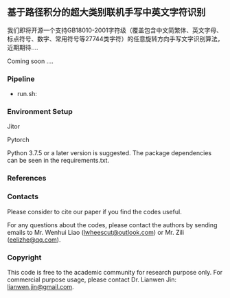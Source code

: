 
## 基于路径积分的超大类别联机手写中英文字符识别


我们即将开源一个支持GB18010-2001字符级（覆盖包含中文简繁体、英文字母、标点符号、数字、常用符号等27744类字符）的任意旋转方向手写文字识别算法，近期期待....

Coming soon ....
 
 
### Pipeline 

- run.sh: 

 
### Environment Setup

Jitor

Pytorch

Python 3.7.5 or a later version is suggested. The package dependencies can be seen in the requirements.txt.

### References
 

### Contacts

Please consider to cite our paper if you find the codes useful.
 

For any questions about the codes, please contact the authors by sending emails to Mr. Wenhui Liao (lwheescut@outlook.com) or  Mr. Zili (eelizhe@qq.com).

### Copyright

This code is free to the academic community for research purpose only. For commercial purpose usage, please contact Dr. Lianwen Jin: lianwen.jin@gmail.com.

